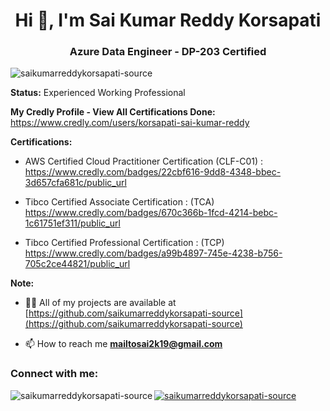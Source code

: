 <h1 align="center">Hi 👋, I'm Sai Kumar Reddy Korsapati</h1>
 <h3 align="center">Azure Data Engineer - DP-203 Certified <!-- Certified Tibco Spotfire Developer ( Data Analyst ) || Aspiring Data Scientist || Machine Learning Enthusiast --> </h3> 

<p align="left"> <img src="https://komarev.com/ghpvc/?username=saikumarreddykorsapati-source&label=Profile%20views&color=0e75b6&style=flat" alt="saikumarreddykorsapati-source" /> </p>

<!-- - 🌱 I’m currently learning **Deep Learning, NLP and Computer Vision** -->
 
**Status:** Experienced Working Professional

**My Credly Profile - View All Certifications Done:** https://www.credly.com/users/korsapati-sai-kumar-reddy

**Certifications:**
- AWS Certified Cloud Practitioner Certification (CLF-C01) : <br>
https://www.credly.com/badges/22cbf616-9dd8-4348-bbec-3d657cfa681c/public_url

- Tibco Certified Associate Certification : (TCA) <br>
https://www.credly.com/badges/670c366b-1fcd-4214-bebc-1c61751ef311/public_url

- Tibco Certified Professional Certification : (TCP) <br>
https://www.credly.com/badges/a99b4897-745e-4238-b756-705c2ce44821/public_url

**Note:**

- 👨‍💻 All of my projects are available at [https://github.com/saikumarreddykorsapati-source](https://github.com/saikumarreddykorsapati-source)

<!-- - 💬 Ask me about **Web Scrapping, Data Visualization, Exploratory Data Analysis, ML Models, Big Data Engineering, AWS Cloud** -->

- 📫 How to reach me **mailtosai2k19@gmail.com**

<h3 align="left">Connect with me:</h3>
<p align="left">
<a href="https://www.linkedin.com/in/sai-kumar-reddy-korsapati/" target="blank">
</p>

<p>
  <img align="left" src="https://github-readme-stats.vercel.app/api/top-langs?username=saikumarreddykorsapati-source&show_icons=true&locale=en&" alt="saikumarreddykorsapati-source"/> </p>

<p>
  <img align="center" src="https://github-readme-stats.vercel.app/api?username=saikumarreddykorsapati-source&show_icons=true&locale=en" alt="saikumarreddykorsapati-source"/>
</p>

